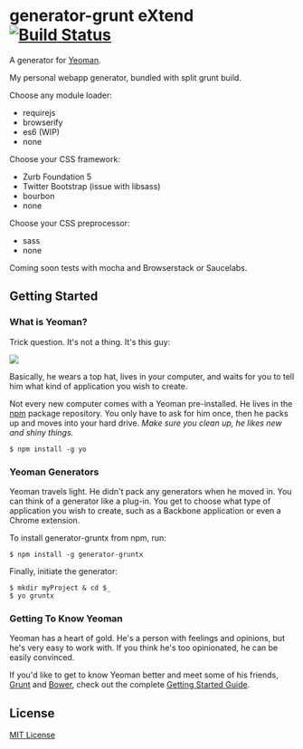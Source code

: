 # generator-grunt eXtend [![Build Status](https://secure.travis-ci.org/themouette/generator-gruntx.png?branch=master)](https://travis-ci.org/themouette/generator-gruntx)

A generator for [Yeoman](http://yeoman.io).

My personal webapp generator, bundled with split grunt build.

Choose any module loader:

* requirejs
* browserify
* es6 (WIP)
* none

Choose your CSS framework:

* Zurb Foundation 5
* Twitter Bootstrap (issue with libsass)
* bourbon
* none

Choose your CSS preprocessor:

* sass
* none

Coming soon tests with mocha and Browserstack or Saucelabs.


## Getting Started

### What is Yeoman?

Trick question. It's not a thing. It's this guy:

![](http://i.imgur.com/JHaAlBJ.png)

Basically, he wears a top hat, lives in your computer, and waits for you to tell him what kind of application you wish to create.

Not every new computer comes with a Yeoman pre-installed. He lives in the [npm](https://npmjs.org) package repository. You only have to ask for him once, then he packs up and moves into your hard drive. *Make sure you clean up, he likes new and shiny things.*

```
$ npm install -g yo
```

### Yeoman Generators

Yeoman travels light. He didn't pack any generators when he moved in. You can think of a generator like a plug-in. You get to choose what type of application you wish to create, such as a Backbone application or even a Chrome extension.

To install generator-gruntx from npm, run:

```
$ npm install -g generator-gruntx
```

Finally, initiate the generator:

```
$ mkdir myProject & cd $_
$ yo gruntx
```

### Getting To Know Yeoman

Yeoman has a heart of gold. He's a person with feelings and opinions, but he's very easy to work with. If you think he's too opinionated, he can be easily convinced.

If you'd like to get to know Yeoman better and meet some of his friends, [Grunt](http://gruntjs.com) and [Bower](http://bower.io), check out the complete [Getting Started Guide](https://github.com/yeoman/yeoman/wiki/Getting-Started).


## License

[MIT License](http://en.wikipedia.org/wiki/MIT_License)
